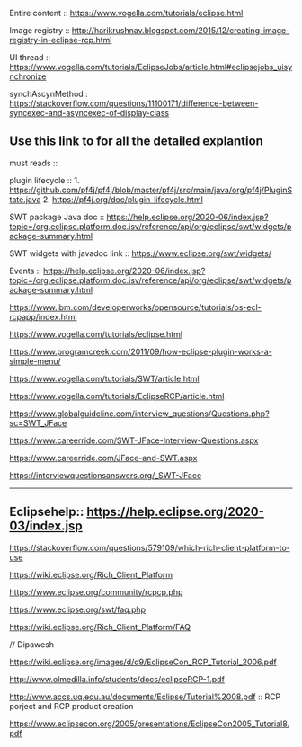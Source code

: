 Entire content :: https://www.vogella.com/tutorials/eclipse.html

Image registry :: http://harikrushnav.blogspot.com/2015/12/creating-image-registry-in-eclipse-rcp.html

UI thread :: https://www.vogella.com/tutorials/EclipseJobs/article.html#eclipsejobs_uisynchronize

synchAscynMethod : https://stackoverflow.com/questions/11100171/difference-between-syncexec-and-asyncexec-of-display-class

Use this link to for all the detailed explantion
---------------------------------------------
must reads :: 

plugin lifecycle :: 1. https://github.com/pf4j/pf4j/blob/master/pf4j/src/main/java/org/pf4j/PluginState.java
                    2. https://pf4j.org/doc/plugin-lifecycle.html
                    
SWT package Java doc :: https://help.eclipse.org/2020-06/index.jsp?topic=/org.eclipse.platform.doc.isv/reference/api/org/eclipse/swt/widgets/package-summary.html

SWT widgets with javadoc link :: https://www.eclipse.org/swt/widgets/

Events :: https://help.eclipse.org/2020-06/index.jsp?topic=/org.eclipse.platform.doc.isv/reference/api/org/eclipse/swt/widgets/package-summary.html
                    
 https://www.ibm.com/developerworks/opensource/tutorials/os-ecl-rcpapp/index.html

https://www.vogella.com/tutorials/eclipse.html

https://www.programcreek.com/2011/09/how-eclipse-plugin-works-a-simple-menu/


https://www.vogella.com/tutorials/SWT/article.html

https://www.vogella.com/tutorials/EclipseRCP/article.html

https://www.globalguideline.com/interview_questions/Questions.php?sc=SWT_JFace

https://www.careerride.com/SWT-JFace-Interview-Questions.aspx

https://www.careerride.com/JFace-and-SWT.aspx

https://interviewquestionsanswers.org/_SWT-JFace

---------------------------------------------------

Eclipsehelp::
https://help.eclipse.org/2020-03/index.jsp
-------------------------------------------------------

https://stackoverflow.com/questions/579109/which-rich-client-platform-to-use

https://wiki.eclipse.org/Rich_Client_Platform

https://www.eclipse.org/community/rcpcp.php

https://www.eclipse.org/swt/faq.php

https://wiki.eclipse.org/Rich_Client_Platform/FAQ


// Dipawesh

https://wiki.eclipse.org/images/d/d9/EclipseCon_RCP_Tutorial_2006.pdf

http://www.olmedilla.info/students/docs/eclipseRCP-1.pdf

http://www.accs.uq.edu.au/documents/Eclipse/Tutorial%2008.pdf :: RCP porject and RCP product creation

https://www.eclipsecon.org/2005/presentations/EclipseCon2005_Tutorial8.pdf
